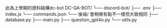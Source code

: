 此為上學期的資料結構dc-bot
DC-QA-BOT/
└── discord-bot/
    ├── .env
    ├── index.js
    └── commands.json
└── 後端/ 會稍微有點不一樣但大致相同
    ├── database.py
    ├── main.py
    ├── question_gpt4o.py
    └── utils.py
